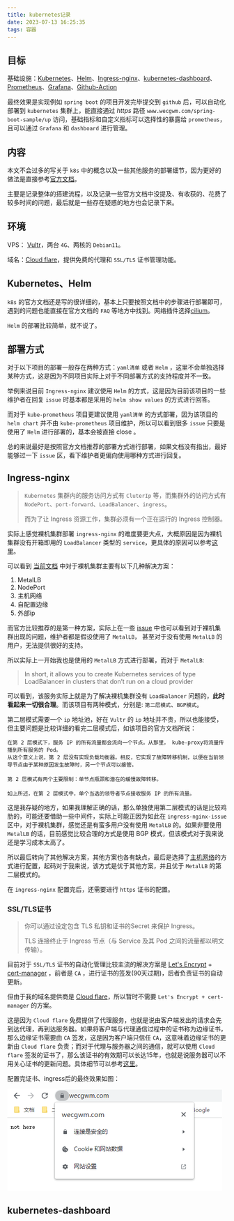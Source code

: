```yaml
---
title: kubernetes记录
date: 2023-07-13 16:25:35
tags: 容器
---
```

## 目标
基础设施：[Kubernetes](https://kubernetes.io/zh-cn/docs/home/)、[Helm](https://helm.sh/)、[Ingress-nginx](https://github.com/kubernetes/ingress-nginx)、[kubernetes-dashboard](https://github.com/kubernetes/dashboard)、[Prometheus](https://prometheus.io/)、[Grafana](https://grafana.com/)、[Github-Action](https://github.com/actions/runner)

最终效果是实现例如 `spring boot` 的项目开发完毕提交到 `github` 后，可以自动化部署到 `kubernetes` 集群上，能直接通过 $https$ 路径 `www.wecgwm.com/spring-boot-sample/up` 访问，基础指标和自定义指标可以选择性的暴露给 `prometheus`，且可以通过 `Grafana` 和 `dashboard` 进行管理。

## 内容
本文不会过多的写关于 `k8s` 中的概念以及一些其他服务的部署细节，因为更好的做法是直接参考[官方文档](https://kubernetes.io/zh-cn/docs/home/)。

主要是记录整体的搭建流程，以及记录一些官方文档中没提及、有收获的、花费了较多时间的问题，最后就是一些存在疑惑的地方也会记录下来。
## 环境
VPS： [Vultr](https://www.vultr.com/)，两台 `4G`、两核的 `Debian11`。

域名：[Cloud flare](https://dash.cloudflare.com/login)，提供免费的代理和 `SSL/TLS` 证书管理功能。

## Kubernetes、Helm
`k8s` 的官方文档还是写的很详细的，基本上只要按照文档中的步骤进行部署即可，遇到的问题也能直接在官方文档的 `FAQ` 等地方中找到。网络插件选择[cilium](https://github.com/cilium/cilium)。

`Helm` 的部署比较简单，就不说了。
## 部署方式

对于以下项目的部署一般存在两种方式：`yaml清单` 或者 `Helm` ，这里不会单独选择某种方式，这是因为不同项目实际上对于不同部署方式的支持程度并不一致。

举例来说目前 `Ingress-nginx` 建议使用 `Helm` 的方式，这是因为目前该项目的一些维护者在回复 `issue` 时基本都是采用的 `helm show values` 的方式进行回答。

而对于 `kube-prometheus` 项目更建议使用 `yaml清单` 的方式部署，因为该项目的 `helm chart` 并不由 `kube-prometheus` 项目维护，所以可以看到很多 `issue` 只要是使用了 `Helm` 进行部署的，基本会被直接 close 。

总的来说最好是按照官方文档推荐的部署方式进行部署，如果文档没有指出，最好能够过一下 `issue` 区，看下维护者更偏向使用哪种方式进行回复。

## Ingress-nginx
> `Kubernetes` 集群内的服务访问方式有 `CluterIp` 等，而集群外的访问方式有 `NodePort`、`port-forward`、`LoadBalancer`、`ingress`。
> 
> 而为了让 Ingress 资源工作，集群必须有一个正在运行的 Ingress 控制器。

实际上感觉裸机集群部署 `ingress-nginx` 的难度要更大点，大概原因是因为裸机集群没有开箱即用的 `LoadBalancer` 类型的 `service`，更具体的原因可以参考[这里](https://kubernetes.github.io/ingress-nginx/deploy/baremetal/)。

可以看到 [当前文档](https://kubernetes.github.io/ingress-nginx/deploy/baremetal/) 中对于裸机集群主要有以下几种解决方案：

1. MetalLB
2. NodePort
3. 主机网络
4. 自配置边缘
5. 外部ip
   
而官方比较推荐的是第一种方案，实际上在一些 [issue](https://github.com/kubernetes/ingress-nginx/issues/9749) 中也可以看到对于裸机集群出现的问题，维护者都是假设使用了 `MetalLB`， 甚至对于没有使用 `MetalLB` 的用户，无法提供很好的支持。

所以实际上一开始我也是使用的 `MetalLB` 方式进行部署，而对于 `MetalLB`:
> In short, it allows you to create Kubernetes services of type LoadBalancer in clusters that don’t run on a cloud provider

可以看到，该服务实际上就是为了解决裸机集群没有 `LoadBalancer` 问题的，**此时看起来一切很合理**。而该项目有两种模式，分别是: `第二层模式`、`BGP模式`。

第二层模式需要一个 `ip` 地址池，好在 `Vultr` 的 `ip` 地址并不贵，所以也能接受，但主要问题是比较详细的看完二层模式后，如该项目的官方文档所说：
```
在第 2 层模式下，服务 IP 的所有流量都会流向一个节点。从那里， kube-proxy将流量传播到所有服务的 Pod。
从这个意义上说，第 2 层没有实现负载均衡器。相反，它实现了故障转移机制，以便在当前领导节点由于某种原因发生故障时，另一个节点可以接管。

第 2 层模式有两个主要限制：单节点瓶颈和潜在的缓慢故障转移。

如上所述，在第 2 层模式中，单个当选的领导者节点接收服务 IP 的所有流量。
```

这是我存疑的地方，如果我理解正确的话，那么单独使用第二层模式的话是比较鸡肋的，可能还要借助一些中间件，实际上可能正因为如此在 `ingress-nginx-issue` 区中，对于裸机集群，感觉还是有蛮多用户没有使用 `MetalLB` 的。如果非要使用 `MetalLB` 的话，目前感觉比较合理的方式是使用 BGP 模式，但该模式对于我来说还是学习成本太高了。

所以最后转向了其他解决方案，其他方案也各有缺点，最后是选择了[主机网络](https://kubernetes.github.io/ingress-nginx/deploy/baremetal/#via-the-host-network)的方式进行配置，起码对于我来说，该方式是优于其他方案，并且优于 `MetalLB` 的第二层模式的。

在 `ingress-nginx` 配置完后，还需要进行 `https` 证书的配置。
### SSL/TLS证书
> 你可以通过设定包含 TLS 私钥和证书的Secret 来保护 Ingress。 
> 
> TLS 连接终止于 Ingress 节点（与 Service 及其 Pod 之间的流量都以明文传输）。

目前对于 `SSL/TLS` 证书的自动化管理比较主流的解决方案是 [Let's Encrypt](https://letsencrypt.org/) + [cert-manager](https://github.com/cert-manager/cert-manager) ，前者是 `CA` ，进行证书的签发(90天过期)，后者负责证书的自动更新。

但由于我的域名提供商是 [Cloud flare](https://dash.cloudflare.com/login)，所以暂时不需要 `Let's Encrypt + cert-manager` 的方案。

这是因为 `Cloud flare` 免费提供了代理服务，也就是说由客户端发出的请求会先到达代理，再到达服务器。如果将客户端与代理通信过程中的证书称为边缘证书，那么边缘证书需要由 `CA` 签发，这是因为客户端只信任 `CA`，这意味着边缘证书的更新由 `Cloud flare` 负责；而对于代理与服务器之间的通信，就可以使用 `Cloud flare` 签发的证书了，那么该证书的有效期可以长达15年，也就是说服务器可以不用关心证书的更新问题。具体细节可以参考[这里](https://developers.cloudflare.com/ssl/)。

配置完证书、ingress后的最终效果如图：

![](../img/Snipaste_2023-07-13_19-27-52.png)
## kubernetes-dashboard
